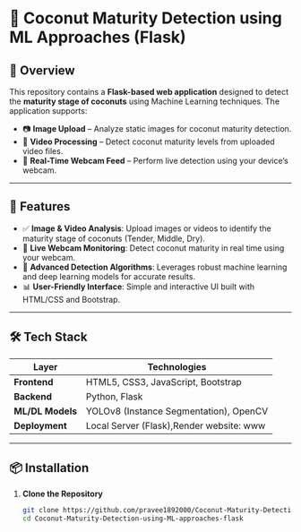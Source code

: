 # 🥥 Coconut Maturity Detection using ML Approaches (Flask)

## 🌟 Overview

This repository contains a **Flask-based web application** designed to detect the **maturity stage of coconuts** using Machine Learning techniques. The application supports:

- 📷 **Image Upload** – Analyze static images for coconut maturity detection.  
- 🎥 **Video Processing** – Detect coconut maturity levels from uploaded video files.  
- 📡 **Real-Time Webcam Feed** – Perform live detection using your device’s webcam.

---

## 🚀 Features

- ✅ **Image & Video Analysis**: Upload images or videos to identify the maturity stage of coconuts (Tender, Middle, Dry).
- 🎦 **Live Webcam Monitoring**: Detect coconut maturity in real time using your webcam.
- 🤖 **Advanced Detection Algorithms**: Leverages robust machine learning and deep learning models for accurate results.
- 📊 **User-Friendly Interface**: Simple and interactive UI built with HTML/CSS and Bootstrap.

---

## 🛠️ Tech Stack

| Layer           | Technologies                             |
|------------------|------------------------------------------|
| **Frontend**     | HTML5, CSS3, JavaScript, Bootstrap       |
| **Backend**      | Python, Flask                            |
| **ML/DL Models** | YOLOv8 (Instance Segmentation), OpenCV   |
| **Deployment**   | Local Server (Flask),Render website: www                     |

---

## 📦 Installation

1. **Clone the Repository**  
   ```bash
   git clone https://github.com/pravee1892000/Coconut-Maturity-Detection-using-ML-approaches-flask.git
   cd Coconut-Maturity-Detection-using-ML-approaches-flask
